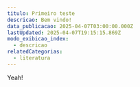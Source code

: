 ```yaml
---
titulo: Primeiro teste
descricao: Bem vindo!
data_publicacao: 2025-04-07T03:00:00.000Z
lastUpdated: 2025-04-07T19:15:15.869Z
modo_exibicao_index:
  - descricao
relatedCategorias:
  - literatura
---
```


Yeah!
